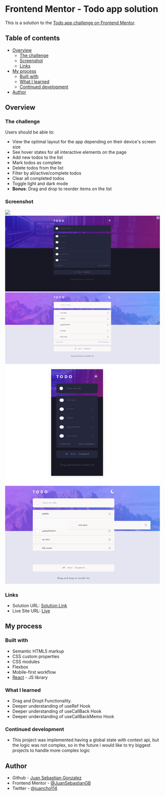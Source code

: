 # Frontend Mentor - Todo app solution

This is a solution to the [Todo app challenge on Frontend Mentor](https://www.frontendmentor.io/challenges/todo-app-Su1_KokOW).

## Table of contents

- [Overview](#overview)
  - [The challenge](#the-challenge)
  - [Screenshot](#screenshot)
  - [Links](#links)
- [My process](#my-process)
  - [Built with](#built-with)
  - [What I learned](#what-i-learned)
  - [Continued development](#continued-development)
- [Author](#author)

## Overview

### The challenge

Users should be able to:

- View the optimal layout for the app depending on their device's screen size
- See hover states for all interactive elements on the page
- Add new todos to the list
- Mark todos as complete
- Delete todos from the list
- Filter by all/active/complete todos
- Clear all completed todos
- Toggle light and dark mode
- **Bonus**: Drag and drop to reorder items on the list

### Screenshot

![](./screenshot.jpg)
![](./src/readme-images/desktop-dark.png)
![](./src/readme-images/desktop-light.png)
![](./src/readme-images/mobile-dark.png)
![](./src/readme-images/drg-and-drop.png)

### Links

- Solution URL: [Solution Link](https://github.com/JuanSebastianGB/challenges/tree/main/todo-app-main)
- Live Site URL: [Live](https://challenges-henna.vercel.app/)

## My process

### Built with

- Semantic HTML5 markup
- CSS custom properties
- CSS modules
- Flexbox
- Mobile-first workflow
- [React](https://reactjs.org/) - JS library

### What I learned

- Drag and Dropt Functionality.
- Deeper understanding of useRef Hook
- Deeper understanding of useCallBack Hook
- Deeper understanding of useCallBackMemo Hook

### Continued development

- This project was implemented having a global state with context api, but the logic was not complex, so in the future i would like to try biggest projects to handle more complex logic

## Author

- Github - [Juan Sebastian Gonzalez](https://github.com/JuanSebastianGB)
- Frontend Mentor - [@JuanSebastianGB](https://www.frontendmentor.io/profile/JuanSebastianGB)
- Twitter - [@juancho114](https://twitter.com/juancho1141)
